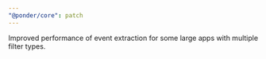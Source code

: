 ```yaml
---
"@ponder/core": patch
---
```


Improved performance of event extraction for some large apps with multiple filter types. 
